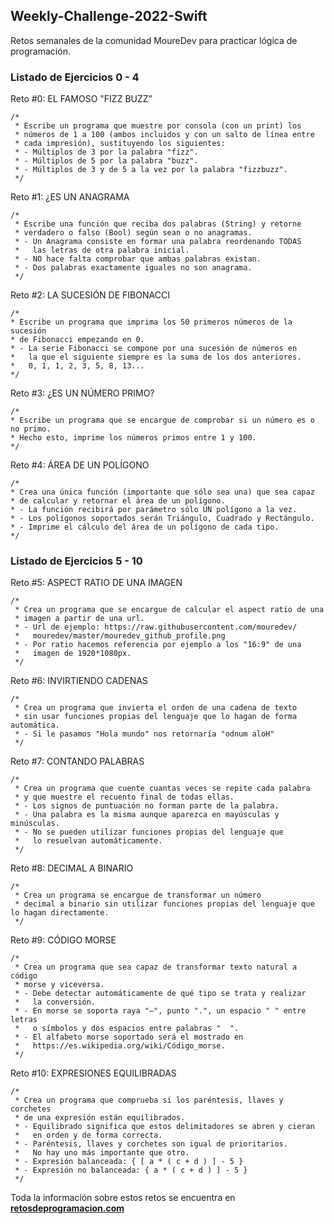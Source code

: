 ## Weekly-Challenge-2022-Swift
Retos semanales de la comunidad MoureDev para practicar lógica de programación.

### Listado de Ejercicios 0 - 4
Reto #0: EL FAMOSO "FIZZ BUZZ”
```
/*
 * Escribe un programa que muestre por consola (con un print) los
 * números de 1 a 100 (ambos incluidos y con un salto de línea entre
 * cada impresión), sustituyendo los siguientes:
 * - Múltiplos de 3 por la palabra "fizz".
 * - Múltiplos de 5 por la palabra "buzz".
 * - Múltiplos de 3 y de 5 a la vez por la palabra "fizzbuzz".
 */
```
Reto #1: ¿ES UN ANAGRAMA
```
/*
 * Escribe una función que reciba dos palabras (String) y retorne
 * verdadero o falso (Bool) según sean o no anagramas.
 * - Un Anagrama consiste en formar una palabra reordenando TODAS
 *   las letras de otra palabra inicial.
 * - NO hace falta comprobar que ambas palabras existan.
 * - Dos palabras exactamente iguales no son anagrama.
 */
 ```
Reto #2: LA SUCESIÓN DE FIBONACCI
 ```
 /*
 * Escribe un programa que imprima los 50 primeros números de la sucesión
 * de Fibonacci empezando en 0.
 * - La serie Fibonacci se compone por una sucesión de números en
 *   la que el siguiente siempre es la suma de los dos anteriores.
 *   0, 1, 1, 2, 3, 5, 8, 13...
 */
 ```
Reto #3: ¿ES UN NÚMERO PRIMO?
 ```
 /*
 * Escribe un programa que se encargue de comprobar si un número es o no primo.
 * Hecho esto, imprime los números primos entre 1 y 100.
 */
 ```
 Reto #4: ÁREA DE UN POLÍGONO
 ```
 /*
 * Crea una única función (importante que sólo sea una) que sea capaz
 * de calcular y retornar el área de un polígono.
 * - La función recibirá por parámetro sólo UN polígono a la vez.
 * - Los polígonos soportados serán Triángulo, Cuadrado y Rectángulo.
 * - Imprime el cálculo del área de un polígono de cada tipo.
 */
 ```
### Listado de Ejercicios 5 - 10
Reto #5: ASPECT RATIO DE UNA IMAGEN
```
/*
 * Crea un programa que se encargue de calcular el aspect ratio de una
 * imagen a partir de una url.
 * - Url de ejemplo: https://raw.githubusercontent.com/mouredev/
 *   mouredev/master/mouredev_github_profile.png
 * - Por ratio hacemos referencia por ejemplo a los "16:9" de una
 *   imagen de 1920*1080px.
 */
 ```
Reto #6: INVIRTIENDO CADENAS
```
/*
 * Crea un programa que invierta el orden de una cadena de texto
 * sin usar funciones propias del lenguaje que lo hagan de forma automática.
 * - Si le pasamos "Hola mundo" nos retornaría "odnum aloH"
 */
```
Reto #7: CONTANDO PALABRAS
```
/*
 * Crea un programa que cuente cuantas veces se repite cada palabra
 * y que muestre el recuento final de todas ellas.
 * - Los signos de puntuación no forman parte de la palabra.
 * - Una palabra es la misma aunque aparezca en mayúsculas y minúsculas.
 * - No se pueden utilizar funciones propias del lenguaje que
 *   lo resuelvan automáticamente.
 */
```
Reto #8: DECIMAL A BINARIO
```
/*
 * Crea un programa se encargue de transformar un número
 * decimal a binario sin utilizar funciones propias del lenguaje que lo hagan directamente.
 */
```
Reto #9: CÓDIGO MORSE
```
/*
 * Crea un programa que sea capaz de transformar texto natural a código
 * morse y viceversa.
 * - Debe detectar automáticamente de qué tipo se trata y realizar
 *   la conversión.
 * - En morse se soporta raya "—", punto ".", un espacio " " entre letras
 *   o símbolos y dos espacios entre palabras "  ".
 * - El alfabeto morse soportado será el mostrado en
 *   https://es.wikipedia.org/wiki/Código_morse.
 */
```
Reto #10: EXPRESIONES EQUILIBRADAS
```
/*
 * Crea un programa que comprueba si los paréntesis, llaves y corchetes
 * de una expresión están equilibrados.
 * - Equilibrado significa que estos delimitadores se abren y cieran
 *   en orden y de forma correcta.
 * - Paréntesis, llaves y corchetes son igual de prioritarios.
 *   No hay uno más importante que otro.
 * - Expresión balanceada: { [ a * ( c + d ) ] - 5 }
 * - Expresión no balanceada: { a * ( c + d ) ] - 5 }
 */
```


Toda la información sobre estos retos se encuentra en **[retosdeprogramacion.com](https://retosdeprogramacion.com/)**
